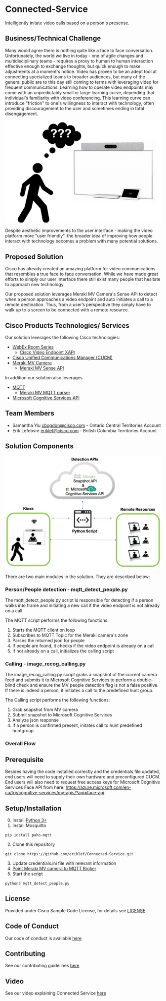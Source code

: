 # Connected-Service

Intelligently initate video calls based on a person's presense.


## Business/Technical Challenge

Many would agree there is nothing quite like a face to face conversation. Unfortunately, the world we live in today - one of agile changes and multidisciplinary teams - requires a proxy to human to human interaction effective enough to exchange thoughts, but quick enough to make adjustments at a moment's notice.  Video has proven to be an adept tool at connecting specialized teams to broader audiences, but many of the general public are to this day still coming to terms with leveraging video for frequent communications. Learning how to operate video endpoints may come with an unpredictably small or large learning curve, depending that individual's familiarity with video conferencing. This learning curve can introduce "friction" to one's willingness to interact with technology, often providing discouragement to the user and sometimes ending in total disengagement.

![Questioning](img/questioning.png)

Despite aesthetic improvements to the user interface - making the video platform more "user friendly", the broader idea of improving how people interact with technology becomes a problem with many potential solutions.

## Proposed Solution

Cisco has already created an amazing platform for video communications that resembles a true face to face conversation. While we have made great efforts to simply our user interface there still exist many people that hesitate to approach new technology. 

Our proposed solution leverages Meraki MV Camera's Sense API to detect when a person approaches a video endpoint and auto initiates a call to a remote destination. Thus, from a user’s perspective they simply have to walk up to a screen to be connected with a remote resource.


## Cisco Products Technologies/ Services

Our solution leverages the following Cisco technologies:

*  [WebEx Room Series](https://www.cisco.com/c/en/us/products/collaboration-endpoints/webex-room-series/index.html)
	*  [Cisco Video Endpoint XAPI](https://www.cisco.com/c/dam/en/us/td/docs/telepresence/endpoint/)
* [Cisco Unified Communications Manager (CUCM)](https://www.cisco.com/c/en_ca/products/unified-communications/unified-communications-manager-callmanager/index.html)
*  [Meraki MV Camera](https://meraki.cisco.com/products/security-cameras)
	*  [Meraki MV Sense API](https://developer.cisco.com/meraki/mv-sense/)

In addition our solution also leverages
*  [MQTT](https://developer.cisco.com/meraki/mv-sense/#!mqtt)
	* [Meraki MV MQTT parser](https://github.com/shiyuechengineer/adventure-lab)
*  [Microsoft Cognitive Services API](https://azure.microsoft.com/en-ca/services/cognitive-services/)


## Team Members

* Samantha Yiu <cbogdon@cisco.com> - Ontario Central Territories Account
* Erik Lefebvre <eriklef@cisco.com> - British Columbia Territories Account


## Solution Components

![Architecture](img/architecture.png)

There are two main modules in the solution. They are described below:

### Person/People detection - mqtt_detect_people.py
The mqtt_detect_people.py script is responsible for detecting if a person walks into frame and initiating a new call if the video endpoint is not already on a call.

The MQTT script performs the following functions:
1. Starts the MQTT client on loop
2. Subscribes to MQTT Topic for the Meraki camera's zone
3. Parses the returned json for people
4. If people are found, it checks if the video endpoint is already on a call
5. If not already on a call, initializes the calling script

### Calling - image_recog_calling.py
The image_recog_calling.py script grabs a snapshot of the current camera feed and submits it to Microsoft Cognitive Services to perform a double-blind check and ensure the MV people detection flag is not a false positive. If there is indeed a person, it initiates a call to the predefined hunt group.

The Calling script performs the following functions:
1. Grab snapshot from MV camera
2. Submit snapshot to Microsoft Cognitive Services 
3. Analyze json response
4. If a person is confirmed present, initates call to hunt predefined huntgroup


### Overall Flow

## Prerequisite
Besides having the code installed correctly and the credentials file updated, end users will need to supply their own hardware and preconfigured CUCM. End users will also need to request free access keys for Microsoft Cognitive Services Face API from here: https://azure.microsoft.com/en-ca/try/cognitive-services/my-apis/?api=face-api.

## Setup/Installation

0. Install [Python 3+](https://www.python.org/downloads/)
1. Install Mosquitto 
```
pip install paho-mqtt
```
2. Clone this repository
```
git clone https://github.com/eriklef/Connected-Service.git
```
3. Update credentials.ini file with relevant information
4. [Point Meraki MV camera to MQTT Broker](https://developer.cisco.com/meraki/mv-sense/#!mqtt/configuring-mqtt-in-the-dashboard)
4. Start the script
```
python3 mqtt_detect_people.py
```


## License

Provided under Cisco Sample Code License, for details see [LICENSE](./LICENSE.md)

## Code of Conduct

Our code of conduct is available [here](./CODE_OF_CONDUCT.md)

## Contributing

See our contributing guidelines [here](./CONTRIBUTING.md)

## Video

See our video explaining Connected Service [here](https://www.youtube.com/watch?v=UZ_nbT0ww0I)
